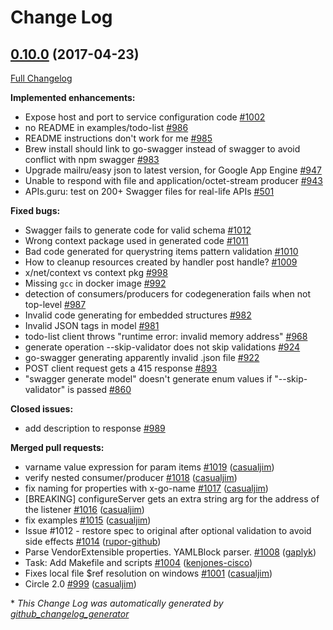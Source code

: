 # Change Log

## [0.10.0](https://github.com/rws-github/go-swagger/tree/0.10.0) (2017-04-23)
[Full Changelog](https://github.com/rws-github/go-swagger/compare/0.9.0...0.10.0)

**Implemented enhancements:**

- Expose host and port to service configuration code [\#1002](https://github.com/rws-github/go-swagger/issues/1002)
- no README in examples/todo-list [\#986](https://github.com/rws-github/go-swagger/issues/986)
- README instructions don't work for me [\#985](https://github.com/rws-github/go-swagger/issues/985)
- Brew install should link to go-swagger instead of swagger to avoid conflict with npm swagger [\#983](https://github.com/rws-github/go-swagger/issues/983)
- Upgrade mailru/easy json to latest version, for Google App Engine [\#947](https://github.com/rws-github/go-swagger/issues/947)
- Unable to respond with file and application/octet-stream producer [\#943](https://github.com/rws-github/go-swagger/issues/943)
- APIs.guru: test on 200+ Swagger files for real-life APIs [\#501](https://github.com/rws-github/go-swagger/issues/501)

**Fixed bugs:**

- Swagger fails to generate code for valid schema [\#1012](https://github.com/rws-github/go-swagger/issues/1012)
- Wrong context package used in generated code [\#1011](https://github.com/rws-github/go-swagger/issues/1011)
- Bad code generated for querystring items pattern validation [\#1010](https://github.com/rws-github/go-swagger/issues/1010)
- How to cleanup resources created by handler post handle? [\#1009](https://github.com/rws-github/go-swagger/issues/1009)
- x/net/context vs context pkg [\#998](https://github.com/rws-github/go-swagger/issues/998)
- Missing `gcc` in docker image [\#992](https://github.com/rws-github/go-swagger/issues/992)
- detection of consumers/producers for codegeneration fails when not top-level [\#987](https://github.com/rws-github/go-swagger/issues/987)
- Invalid code generating for embedded structures [\#982](https://github.com/rws-github/go-swagger/issues/982)
- Invalid JSON tags in model [\#981](https://github.com/rws-github/go-swagger/issues/981)
- todo-list client throws "runtime error: invalid memory address" [\#968](https://github.com/rws-github/go-swagger/issues/968)
- generate operation --skip-validator does not skip validations [\#924](https://github.com/rws-github/go-swagger/issues/924)
- go-swagger generating apparently invalid .json file [\#922](https://github.com/rws-github/go-swagger/issues/922)
- POST client request gets a 415 response [\#893](https://github.com/rws-github/go-swagger/issues/893)
- "swagger generate model" doesn't generate enum values if "--skip-validator" is passed [\#860](https://github.com/rws-github/go-swagger/issues/860)

**Closed issues:**

- add description to response [\#989](https://github.com/rws-github/go-swagger/issues/989)

**Merged pull requests:**

- varname value expression for param items [\#1019](https://github.com/rws-github/go-swagger/pull/1019) ([casualjim](https://github.com/casualjim))
- verify nested consumer/producer [\#1018](https://github.com/rws-github/go-swagger/pull/1018) ([casualjim](https://github.com/casualjim))
- fix naming for properties with x-go-name [\#1017](https://github.com/rws-github/go-swagger/pull/1017) ([casualjim](https://github.com/casualjim))
- \[BREAKING\] configureServer gets an extra string arg for the address of the listener [\#1016](https://github.com/rws-github/go-swagger/pull/1016) ([casualjim](https://github.com/casualjim))
- fix examples [\#1015](https://github.com/rws-github/go-swagger/pull/1015) ([casualjim](https://github.com/casualjim))
- Issue \#1012 - restore spec to original after optional validation to avoid side effects [\#1014](https://github.com/rws-github/go-swagger/pull/1014) ([rupor-github](https://github.com/rupor-github))
- Parse VendorExtensible properties. YAMLBlock parser. [\#1008](https://github.com/rws-github/go-swagger/pull/1008) ([gaplyk](https://github.com/gaplyk))
- Task: Add Makefile and scripts [\#1004](https://github.com/rws-github/go-swagger/pull/1004) ([kenjones-cisco](https://github.com/kenjones-cisco))
- Fixes local file $ref resolution on windows [\#1001](https://github.com/rws-github/go-swagger/pull/1001) ([casualjim](https://github.com/casualjim))
- Circle 2.0 [\#999](https://github.com/rws-github/go-swagger/pull/999) ([casualjim](https://github.com/casualjim))

\* *This Change Log was automatically generated by [github_changelog_generator](https://github.com/skywinder/Github-Changelog-Generator)*
